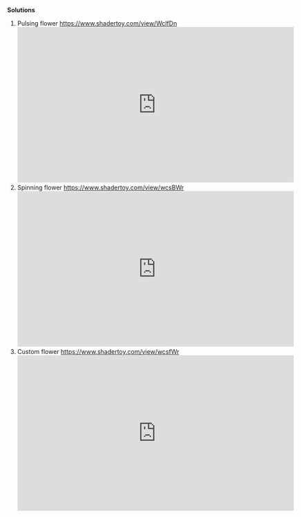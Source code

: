 **Solutions**
1. Pulsing flower https://www.shadertoy.com/view/WclfDn <iframe width="640" height="360" frameborder="0" src="https://www.shadertoy.com/embed/WclfDn?gui=true&t=10&paused=true&muted=false" allowfullscreen></iframe>
2. Spinning flower https://www.shadertoy.com/view/wcsBWr <iframe width="640" height="360" frameborder="0" src="https://www.shadertoy.com/embed/wcsBWr?gui=true&t=10&paused=true&muted=false" allowfullscreen></iframe>
3. Custom flower https://www.shadertoy.com/view/wcsfWr <iframe width="640" height="360" frameborder="0" src="https://www.shadertoy.com/embed/wcsfWr?gui=true&t=10&paused=true&muted=false" allowfullscreen></iframe>
